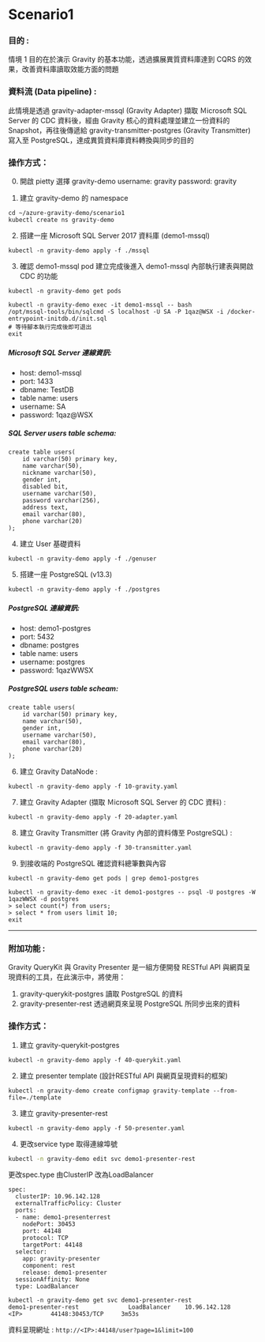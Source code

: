 # Scenario1

### 目的 :

情境 1 目的在於演示 Gravity 的基本功能，透過擴展異質資料庫達到 CQRS 的效果，改善資料庫讀取效能方面的問題

### 資料流 (Data pipeline) :

此情境是透過 gravity-adapter-mssql (Gravity Adapter) 擷取 Ｍicrosoft SQL Server 的 CDC 資料後，經由 Gravity 核心的資料處理並建立一份資料的 Snapshot，再往後傳遞給 gravity-transmitter-postgres (Gravity Transmitter) 寫入至 PostgreSQL，達成異質資料庫資料轉換與同步的目的

### 操作方式：
0. 開啟 pietty 選擇 gravity-demo username: gravity password: gravity

1. 建立 gravity-demo 的 namespace

```
cd ~/azure-gravity-demo/scenario1
kubectl create ns gravity-demo
```

2. 搭建一座 Microsoft SQL Server 2017 資料庫 (demo1-mssql)

```
kubectl -n gravity-demo apply -f ./mssql
```

3. 確認 demo1-mssql pod 建立完成後進入 demo1-mssql 內部執行建表與開啟 CDC 的功能

```
kubectl -n gravity-demo get pods
```
```
kubectl -n gravity-demo exec -it demo1-mssql -- bash
/opt/mssql-tools/bin/sqlcmd -S localhost -U SA -P 1qaz@WSX -i /docker-entrypoint-initdb.d/init.sql
# 等待腳本執行完成後即可退出
exit
```
##### Microsoft SQL Server 連線資訊:

* host: demo1-mssql
* port: 1433
* dbname: TestDB
* table name: users
* username: SA
* password: 1qaz@WSX

##### SQL Server users table schema:
```
create table users(
	id varchar(50) primary key,
	name varchar(50),
	nickname varchar(50),
	gender int,
	disabled bit,
	username varchar(50),
	password varchar(256),
	address text,
	email varchar(80),
	phone varchar(20)
);
```

4. 建立 User 基礎資料

```
kubectl -n gravity-demo apply -f ./genuser
```

5. 搭建一座 PostgreSQL (v13.3)

```
kubectl -n gravity-demo apply -f ./postgres
```

##### PostgreSQL  連線資訊:

* host: demo1-postgres
* port: 5432
* dbname: postgres
* table name: users 
* username: postgres
* password: 1qazWWSX

##### PostgreSQL users table scheam:
```
create table users(
	id varchar(50) primary key,
	name varchar(50),
	gender int,
	username varchar(50),
	email varchar(80),
	phone varchar(20)
);
```

6. 建立 Gravity DataNode :

```
kubectl -n gravity-demo apply -f 10-gravity.yaml
```

7. 建立 Gravity Adapter (擷取 Ｍicrosoft SQL Server 的 CDC 資料) :

```
kubectl -n gravity-demo apply -f 20-adapter.yaml
```

8. 建立 Gravity Transmitter (將 Gravity 內部的資料傳至 PostgreSQL) :

```
kubectl -n gravity-demo apply -f 30-transmitter.yaml
```

9. 到接收端的 PostgreSQL 確認資料總筆數與內容

```
kubectl -n gravity-demo get pods | grep demo1-postgres
```
```
kubectl -n gravity-demo exec -it demo1-postgres -- psql -U postgres -W 1qazWWSX -d postgres
> select count(*) from users;
> select * from users limit 10;
exit
```

---

### 附加功能 :

Gravity QueryKit 與 Gravity Presenter 是一組方便開發 RESTful API 與網頁呈現資料的工具，在此演示中，將使用：

1. gravity-querykit-postgres 讀取 PostgreSQL 的資料
2. gravity-presenter-rest 透過網頁來呈現 PostgreSQL 所同步出來的資料

### 操作方式：

1. 建立 gravity-querykit-postgres

```
kubectl -n gravity-demo apply -f 40-querykit.yaml
```

2. 建立 presenter template (設計RESTful API 與網頁呈現資料的框架)

```
kubectl -n gravity-demo create configmap gravity-template --from-file=./template
```

3. 建立 gravity-presenter-rest

```
kubectl -n gravity-demo apply -f 50-presenter.yaml
```

4. 更改service type 取得連線埠號
``` bash
kubectl -n gravity-demo edit svc demo1-presenter-rest
```

更改spec.type 由ClusterIP 改為LoadBalancer
```
spec:
  clusterIP: 10.96.142.128
  externalTrafficPolicy: Cluster
  ports:
  - name: demo1-presenterrest
    nodePort: 30453
    port: 44148
    protocol: TCP
    targetPort: 44148
  selector:
    app: gravity-presenter
    component: rest
    release: demo1-presenter
  sessionAffinity: None
  type: LoadBalancer

```
```
kubectl -n gravity-demo get svc demo1-presenter-rest
demo1-presenter-rest              LoadBalancer    10.96.142.128    <IP>        44148:30453/TCP     3m53s
```
資料呈現網址 : `http://<IP>:44148/user?page=1&limit=100`
